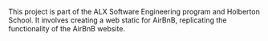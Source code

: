This project is part of the ALX Software Engineering program and Holberton School. It involves creating a web static for AirBnB, replicating the functionality of the AirBnB website.